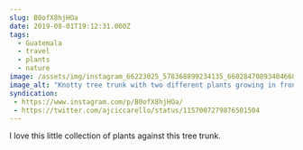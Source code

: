 ```yaml
---
slug: B0ofX8hjHOa
date: 2019-08-01T19:12:31.000Z
tags: 
  - Guatemala
  - travel
  - plants
  - nature
image: /assets/img/instagram_66223025_578368899234135_6602847089340466864_n_18086943343033777.jpg
image_alt: "Knotty tree trunk with two different plants growing in front."
syndication:
 - https://www.instagram.com/p/B0ofX8hjHOa/
 - https://twitter.com/ajciccarello/status/1157007279876501504
---
```


I love this little collection of plants against this tree trunk.

